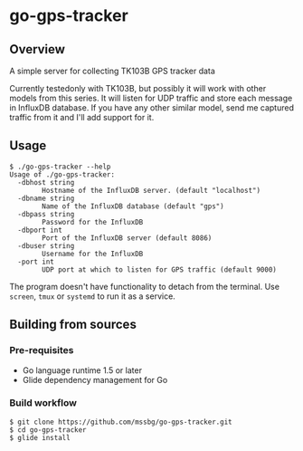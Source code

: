 # go-gps-tracker

## Overview

A simple server for collecting TK103B GPS tracker data

Currently testedonly with TK103B, but possibly it will work with other models from this series.
It will listen for UDP traffic and store each message in InfluxDB database.
If you have any other similar model, send me captured traffic from it and I'll add support for it.

## Usage

```
$ ./go-gps-tracker --help
Usage of ./go-gps-tracker:
  -dbhost string
    	Hostname of the InfluxDB server. (default "localhost")
  -dbname string
    	Name of the InfluxDB database (default "gps")
  -dbpass string
    	Password for the InfluxDB
  -dbport int
    	Port of the InfluxDB server (default 8086)
  -dbuser string
    	Username for the InfluxDB
  -port int
    	UDP port at which to listen for GPS traffic (default 9000)
```

The program doesn't have functionality to detach from the terminal. Use `screen`, `tmux` or `systemd` to run it as a service.

## Building from sources
### Pre-requisites
* Go language runtime 1.5 or later
* Glide dependency management for Go

### Build workflow
```
$ git clone https://github.com/mssbg/go-gps-tracker.git
$ cd go-gps-tracker
$ glide install
```

